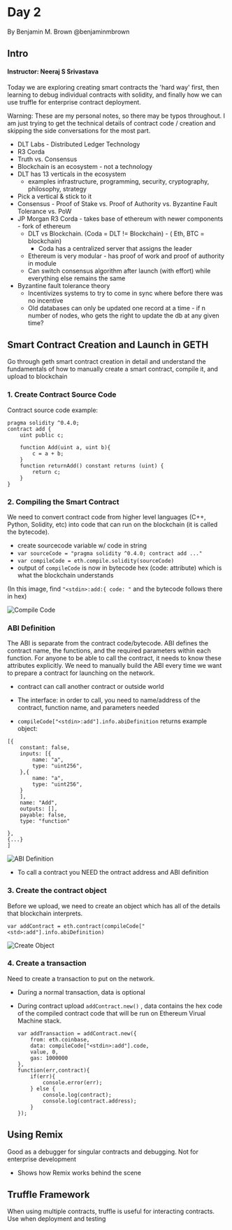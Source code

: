 # Day 2
By Benjamin M. Brown @benjaminmbrown

## Intro
#### Instructor: Neeraj S Srivastava

   Today we are exploring creating smart contracts the 'hard way' first, then learning to debug individual contracts with solidity, and finally how we can use truffle for enterprise contract deployment.

Warning: These are my personal notes, so there may be typos throughout. I am just trying to get the technical details of contract code / creation and skipping the side conversations for the most part.

* DLT Labs - Distributed Ledger Technology
* R3 Corda
* Truth vs. Consensus
* Blockchain is an ecosystem - not a technology
* DLT has 13 verticals in the ecosystem
  * examples infrastructure, programming, security, cryptography, philosophy, strategy
* Pick a vertical & stick to it
* Consensus - Proof of Stake vs. Proof of Authority vs. Byzantine Fault Tolerance vs. PoW
* JP Morgan R3 Corda - takes base of ethereum with newer components - fork of ethereum
  * DLT vs Blockchain. (Coda = DLT != Blockchain) - ( Eth, BTC = blockchain)
    * Coda has a centralized server that assigns the leader
  * Ethereum is very modular - has proof of work and proof of authority in module
  * Can switch consensus algorithm after launch (with effort) while everything else remains the same
* Byzantine fault tolerance theory
  * Incentivizes systems to try to come in sync where before there was no incentive
  * Old databases can only be updated one record at a time - if n number of nodes, who gets the right to update the db at any given time?

## Smart Contract Creation and Launch in GETH 

   Go through geth smart contract creation in detail and understand the fundamentals of how to manually create a smart contract, compile it, and upload to blockchain

### 1. Create Contract Source Code

   Contract source code example:

```
pragma solidity ^0.4.0;
contract add {
    uint public c;
    
    function Add(uint a, uint b){
        c = a + b;
    }
    function returnAdd() constant returns (uint) {
        return c;
    }
}
```

### 2. Compiling the Smart Contract

   We need to convert contract code from higher level languages (C++, Python, Solidity, etc) into code that can run on the blockchain (it is called the bytecode).
 
* create sourcecode variable w/ code in string
* `var sourceCode = "pragma solidity ^0.4.0; contract add ..."`
* `var compileCode = eth.compile.solidity(sourceCode)`
* output of `compileCode` is now in bytecode hex (code: attribute) which is what the blockchain understands

(In this image, find  ` "<stdin>:add:{ code: " ` and the bytecode follows there in hex)

![Compile Code](compile-code.png)

   ### ABI Definition
   The ABI is separate from the contract code/bytecode. ABI defines the contract name, the functions, and the required parameters within each function. For anyone to be able to call the contract, it needs to know these attributes explicitly. We need to manually build the ABI every time we want to prepare a contract for launching on the network.
  * contract can call another contract or outside world
  * The interface: in order to call, you need to name/address of the contract, function name, and parameters needed

* `compileCode["<stdin>:add"].info.abiDefinition` returns example object:
```
[{
    constant: false,
    inputs: [{
        name: "a",
        type: "uint256",
    },{
        name: "a",
        type: "uint256",
    }
    ],
    name: "Add",
    outputs: [],
    payable: false,
    type: "function"

},
{...}
]
```

![ABI Definition](ABI-definition.png)
* To call a contract you NEED the ontract address and ABI definition

### 3. Create the contract object

   Before we upload, we need to create an object which has all of the details that blockchain interprets.

`var addContract = eth.contract(compileCode["<std>:add"].info.abiDefinition)`

![Create Object](create-object.png)

### 4. Create a transaction 
   Need to create a transaction to put on the network.

* During a normal transaction, data is optional
* During contract upload `addContract.new()` , data contains the hex code of the compiled contract code that will be run on Ethereum Virual Machine stack.

   ```
   var addTransaction = addContract.new({
       from: eth.coinbase,
       data: compileCode["<stdin>:add"].code,
       value, 0,
       gas: 1000000
   },
   function(err,contract){
       if(err){
           console.error(err);
       } else {
           console.log(contract);
           console.log(contract.address);
       }
   });
   ```

## Using Remix

   Good as a debugger for singular contracts and debugging. Not for enterprise development

* Shows how Remix works behind the scene

## Truffle Framework

   When using multiple contracts, truffle is useful for interacting contracts. Use when deployment and testing
